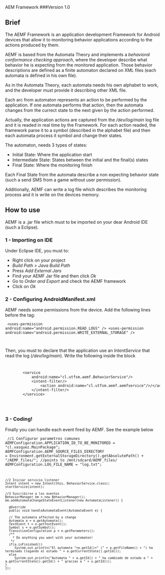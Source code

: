 AEM Framework
###Version 1.0

## Brief
The AEMF Framework is an application development Framework for Android devices that allow it to monitoring 
behavior applications according to the actions produced by them.

AEMF is based from the Automata Theory and implements a *behavioral conformance checking approach*, where 
the developer describe what behavior he is expecting
from the monitored application. Those behavior descriptions are defined as a finite automaton declared on XML files
(each automata is defined in his own file).

As in the Automata Theory, each automata needs his own alphabet to work, and the developer must provide it describing 
other XML file. 

Each arc from automaton represents an action to be performed by the application. If one automata performs that action,
then the automata changes from the currect state to the next given by the action performed.

Actually, the application actions are captured from the */dev/log/main* log file and it is readed in real time by 
the Framework. For each action readed, the framework parse it to a symbol (described in the alphabet file) and then 
each automata process it symbol and change their states.

The automaton, needs 3 types of states:
 - Initial State: Where the application start
 - Intermediate State: States between the initial and the final(s) states
 - Final State: Where the monitoring finish

Each Final State from the automata describe a non expecting behavior state (such a send SMS from a game without user permission).

Additionally, AEMF can write a log file which describes the monitoring process and it is write on the devices memory.


## How to use
AEMF is a .jar file which must to be imported on your dear Android IDE (such a Eclipse).

### 1 - Importing on IDE
Under Eclipse IDE, you must to:
 - Right click on your project
 - *Build Path > Java Build Path*
 - Press *Add External Jars*
 - Find your AEMF Jar file and then click *Ok*
 - Go to *Order and Export* and check the AEMF framework
 - Click on *Ok*

### 2 - Configuring AndroidManifest.xml
AEMF needs some permissions from the device. Add the following lines before the *<application>* tag:
<code><pre>
    &lt;uses-permission android:name="android.permission.READ_LOGS" /&gt;
    &lt;uses-permission android:name="android.permission.WRITE_EXTERNAL_STORAGE" /&gt;
</pre>
</code>

Then, you must to declare that the application use an *IntentService* that read the log (*/dev/log/main*).
Write the following inside the *<application></application>* block
<code>
<pre>
        &lt;service 
            android:name="cl.utfsm.aemf.BehaviorService"/&gt;
            &lt;intent-filter/&gt;
                &lt;action android:name="cl.utfsm.aemf.aemfservice"/&gt;/&lt;/action/&gt;
            &lt;/intent-filter/&gt;
        &lt;/service>
</pre>
</code>

### 3 - Coding!
Finally you can handle each event fired by AEMF. See the example below
<code><pre>
    //1 Configurar parametros comunes
    AEMFConfiguration.APPLICATION_ID_TO_BE_MONITORED = "cl.vasquez.MainPackage";
    AEMFConfiguration.AEMF_SOURCE_FILES_DIRECTORY 
    = Environment.getExternalStorageDirectory().getAbsolutePath() + "/AEMF_files/";	//points to /mnt/sdcard/AEMF_files/
    AEMFConfiguration.LOG_FILE_NAME = "log.txt";
    
    //2 Iniciar servicio listener
    Intent intent = new Intent(this, BehaviorService.class);
    startService(intent);
    
    //3 Suscribirse a los eventos
    BehaviorManager bm = new BehaviorManager();
    bm.addAutomataChangeStateEventListener(new AutomataListener() {
    
      @Override
      public void handleAutomataEvent(AutomataEvent e) {
      
      // The automata affected by a change
      Automata a = e.getAutomata();
      TextEvent t = e.getTextEvent();
      Symbol s = e.getSymbol();
      TransitionConfiguration p = e.getParameters();
      /**
        * Do anything you want with your automaton!
       */
      if(a.isFinished())
         System.out.println("El automata "+a.getId()+" (" + a.getFileName() + ") ha terminado llegando al estado " + a.getCurrentState().getId());
      else
         System.out.println("Automata " + a.getId() + " ha cambiado de estado a " + a.getCurrentState().getId() + " gracias a " + s.getId());
    }
    });
</pre></code>


